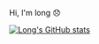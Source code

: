 Hi, I'm long 😞

[![Long's GitHub stats](https://github-readme-stats.vercel.app/api?username=L-o-ng&count_private=true&theme=dark)](https://github.com/anuraghazra/github-readme-stats)
